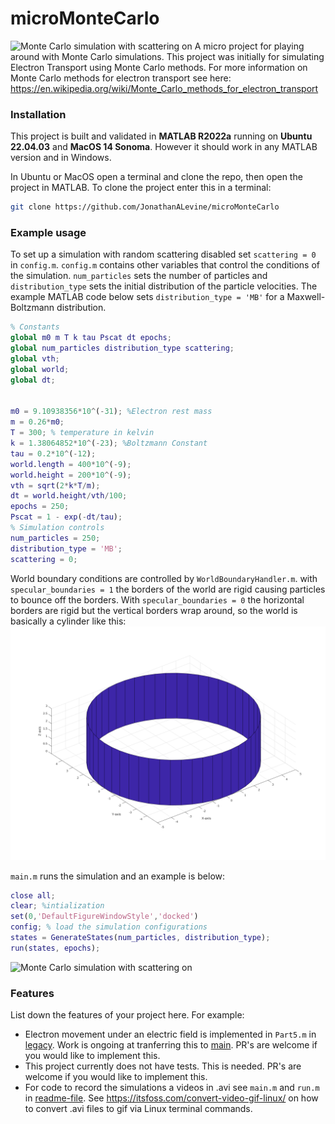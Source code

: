 # microMonteCarlo

![Monte Carlo simulation with scattering on](assets/scattering_on.gif)
A micro project for playing around with Monte Carlo simulations. 
This project was initially for simulating Electron Transport using Monte Carlo methods.
For more information on Monte Carlo methods for electron transport see here:
https://en.wikipedia.org/wiki/Monte_Carlo_methods_for_electron_transport

### Installation
This project is built and validated in **MATLAB R2022a** running on **Ubuntu 22.04.03** and **MacOS 14 Sonoma**. 
However it should work in any MATLAB version and in Windows.

In Ubuntu or MacOS open a terminal and clone the repo, then open the project in MATLAB.
To clone the project enter this in a terminal:
```bash
git clone https://github.com/JonathanALevine/microMonteCarlo
```

### Example usage
To set up a simulation with random scattering disabled set `scattering = 0` in `config.m`.
`config.m` contains other variables that control the conditions of the simulation. 
`num_particles` sets the number of particles and `distribution_type` sets the initial distribution of the
particle velocities. The example MATLAB code below sets `distribution_type = 'MB'` for a Maxwell-Boltzmann distribution.

```matlab
% Constants
global m0 m T k tau Pscat dt epochs;
global num_particles distribution_type scattering;
global vth;
global world;
global dt;


m0 = 9.10938356*10^(-31); %Electron rest mass
m = 0.26*m0;
T = 300; % temperature in kelvin
k = 1.38064852*10^(-23); %Boltzmann Constant
tau = 0.2*10^(-12);
world.length = 400*10^(-9);
world.height = 200*10^(-9);
vth = sqrt(2*k*T/m);
dt = world.height/vth/100;
epochs = 250;
Pscat = 1 - exp(-dt/tau);
% Simulation controls
num_particles = 250;
distribution_type = 'MB';
scattering = 0;
```

World boundary conditions are controlled by `WorldBoundaryHandler.m`.
with `specular_boundaries = 1` the borders of the world are rigid causing particles to bounce off the borders.
With `specular_boundaries = 0` the horizontal borders are rigid but the vertical borders wrap around, 
so the world is basically a cylinder like this:
![Specular boundaries off](assets/specular_boundaries_0.png)

`main.m` runs the simulation and an example is below:
```matlab
close all;  
clear; %intialization
set(0,'DefaultFigureWindowStyle','docked')
config; % load the simulation configurations
states = GenerateStates(num_particles, distribution_type);
run(states, epochs);
```
![Monte Carlo simulation with scattering on](assets/scattering_off.gif)

### Features
List down the features of your project here. For example:
- Electron movement under an electric field is implemented in `Part5.m` in 
[legacy](https://github.com/JonathanALevine/microMonteCarlo/tree/legacy).
Work is ongoing at tranferring this to [main](https://github.com/JonathanALevine/microMonteCarlo). 
PR's are welcome if you would like to implement this. 
- This project currently does not have tests. This is needed. PR's are welcome if you would like to implement this.
- For code to record the simulations a videos in .avi see `main.m` and `run.m` in [readme-file](https://github.com/JonathanALevine/microMonteCarlo/tree/readme-file). 
See https://itsfoss.com/convert-video-gif-linux/ on how to convert .avi files to gif via Linux terminal commands.
